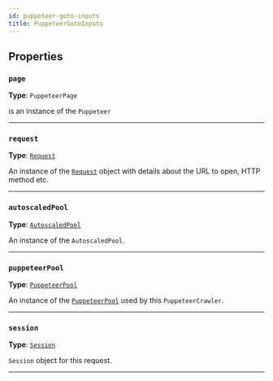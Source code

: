 ```yaml
---
id: puppeteer-goto-inputs
title: PuppeteerGotoInputs
---
```


<a name="puppeteergotoinputs"></a>

## Properties

### `page`

**Type**: `PuppeteerPage`

is an instance of the `Puppeteer` [](https://pptr.dev/#?product=Puppeteer&show=api-class-page)

---

### `request`

**Type**: [`Request`](/docs/api/request)

An instance of the [`Request`](/docs/api/request) object with details about the URL to open, HTTP method etc.

---

### `autoscaledPool`

**Type**: [`AutoscaledPool`](/docs/api/autoscaled-pool)

An instance of the `AutoscaledPool`.

---

### `puppeteerPool`

**Type**: [`PuppeteerPool`](/docs/api/puppeteer-pool)

An instance of the [`PuppeteerPool`](/docs/api/puppeteer-pool) used by this `PuppeteerCrawler`.

---

### `session`

**Type**: [`Session`](/docs/api/session)

`Session` object for this request.

---

